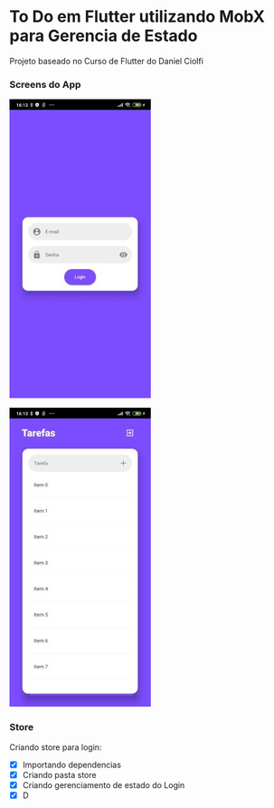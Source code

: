 # To Do em Flutter utilizando MobX para Gerencia de Estado

Projeto baseado no Curso de Flutter do Daniel Ciolfi

### Screens do App

![login](https://github.com/wellytonmarcos/flutter-to-do-mobx/blob/master/images/login.jpg)

![todo](https://github.com/wellytonmarcos/flutter-to-do-mobx/blob/master/images/todo.jpg)

### Store

Criando store para login:
- [x] Importando dependencias
- [x] Criando pasta store
- [x] Criando gerenciamento de estado do Login
- [x] D
